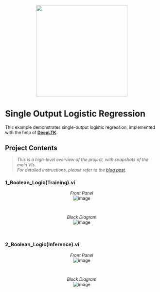 [DeepLTK]:https://www.ngene.co/deep-learning-toolkit-for-labview
[blog post]:https://www.ngene.co/post/deeplearning-with-labview-simple-boolean

# <p align="center"><img src="https://github.com/user-attachments/assets/e21c49d7-e055-4575-ae80-756e3e655271" height="300px; object-fit:cover;" /> </p>

# Single Output Logistic Regression
This example demonstrates single-output logistic regression, implemented with the help of **[DeepLTK]**.

## Project Contents

> *This is a high-level overview of the project, with snapshots of the main VIs. <br>For detailed instructions, please refer to the [blog post].*
### 1_Boolean_Logic(Training).vi
<p align="center">
  <i>Front Panel</i> <br/>
  <img src="https://github.com/ngenehub/deepltk_examples/assets/131282716/25be09bd-b905-4b40-a1c5-06bc1f4fb2cd" alt="image">
</p>

<br/>

<p align="center">
  <i>Block Diagram</i> <br/>
  <img src="https://github.com/ngenehub/deepltk_examples/assets/131282716/b4f9a723-29c6-4994-9af9-32717026d7ac" alt="image">
</p>

<br/>

### 2_Boolean_Logic(Inference).vi

<p align="center">
  <i>Front Panel</i> <br/>
  <img src="https://github.com/ngenehub/deepltk_examples/assets/131282716/e002018a-e5b3-4afd-bd30-ab96dfd494a3" alt="image">
</p>

<br/>

<p align="center">
  <i>Block Diagram</i> <br/>
  <img src="https://github.com/ngenehub/deepltk_examples/assets/131282716/64c46bc2-b66c-4d77-8ef4-bb7718adf13c" alt="image">
</p>

<br/>




